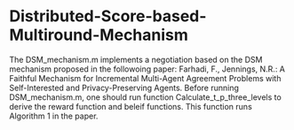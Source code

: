 # Distributed-Score-based-Multiround-Mechanism

The DSM_mechanism.m implements a negotiation based on the DSM mechanism proposed in the followoing paper:
Farhadi, F., Jennings, N.R.: A Faithful Mechanism for Incremental Multi-Agent Agreement Problems with Self-Interested and Privacy-Preserving Agents.
Before running DSM_mechanism.m, one should run function Calculate_t_p_three_levels to derive the reward function and beleif functions. This function runs Algorithm 1 in the paper.
